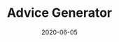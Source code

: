 ---
title: Advice Generator
projectLink: https://advicegen.sznm.dev
repoLink: https://github.com/sozonome/advice-generator-svelte
description: Advice generator built using Svelte, powered by Advice Slip JSON API.
date: "2020-06-05"
icon: "/app_icons/icon_advicegen.png"
appStoreLink:
playStoreLink:
stacks:
  - svelte
---